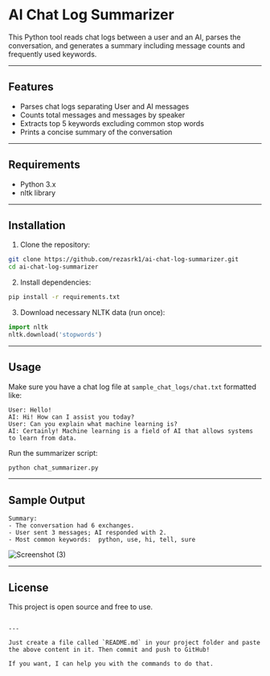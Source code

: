 
# AI Chat Log Summarizer

This Python tool reads chat logs between a user and an AI, parses the conversation, and generates a summary including message counts and frequently used keywords.

---

## Features

- Parses chat logs separating User and AI messages  
- Counts total messages and messages by speaker  
- Extracts top 5 keywords excluding common stop words  
- Prints a concise summary of the conversation  

---

## Requirements

- Python 3.x  
- nltk library  

---

## Installation

1. Clone the repository:

```bash
git clone https://github.com/rezasrk1/ai-chat-log-summarizer.git
cd ai-chat-log-summarizer
````

2. Install dependencies:

```bash
pip install -r requirements.txt
```

3. Download necessary NLTK data (run once):

```python
import nltk
nltk.download('stopwords')
```

---

## Usage

Make sure you have a chat log file at `sample_chat_logs/chat.txt` formatted like:

```
User: Hello!
AI: Hi! How can I assist you today?
User: Can you explain what machine learning is?
AI: Certainly! Machine learning is a field of AI that allows systems to learn from data.
```

Run the summarizer script:

```bash
python chat_summarizer.py
```

---

## Sample Output

```
Summary:
- The conversation had 6 exchanges.
- User sent 3 messages; AI responded with 2.
- Most common keywords:  python, use, hi, tell, sure
```
![Screenshot (3)](https://github.com/user-attachments/assets/258f598c-4497-41e5-a705-2c8710ed4630)

---

## License

This project is open source and free to use.

```

---

Just create a file called `README.md` in your project folder and paste the above content in it. Then commit and push to GitHub!

If you want, I can help you with the commands to do that.
```
